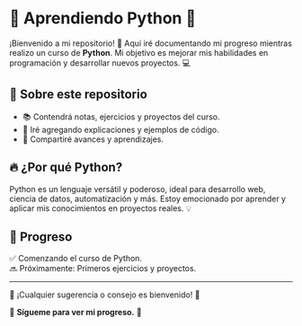 # 🚀 Aprendiendo Python 🐍

¡Bienvenido a mi repositorio! 🎉 Aquí iré documentando mi progreso mientras realizo un curso de **Python**. Mi objetivo es mejorar mis habilidades en programación y desarrollar nuevos proyectos. 💻

## 📌 Sobre este repositorio
- 📚 Contendrá notas, ejercicios y proyectos del curso.
- 📝 Iré agregando explicaciones y ejemplos de código.
- 🚀 Compartiré avances y aprendizajes.

## 🔥 ¿Por qué Python?
Python es un lenguaje versátil y poderoso, ideal para desarrollo web, ciencia de datos, automatización y más. Estoy emocionado por aprender y aplicar mis conocimientos en proyectos reales. 💡

## 📅 Progreso
✅ Comenzando el curso de Python.  
🔜 Próximamente: Primeros ejercicios y proyectos.

---
💬 ¡Cualquier sugerencia o consejo es bienvenido! 🙌

📌 **Sígueme para ver mi progreso.** 🚀
